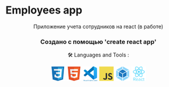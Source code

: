 # Employees app
<div  id="ladesign_description" align="center" >
  
  <p>Приложение учета сотрудников на react (в работе)
  </p>
  
<h3> Создано с помощью 'create react app'</h3>
  
:hammer_and_wrench: Languages and Tools :
  <br>
  <br>
  <img src="https://github.com/devicons/devicon/blob/master/icons/css3/css3-original.svg" title="Css3" alt="Css3" width="40" height="40"/>
   <img src="https://github.com/devicons/devicon/blob/master/icons/html5/html5-original.svg" title="Html5" alt="Html5" width="40" height="40"/>
  <img src="https://github.com/devicons/devicon/blob/master/icons/vscode/vscode-original-wordmark.svg" title="vscode" alt="vscode" width="40" height="40"/>
    <img src="https://github.com/devicons/devicon/blob/master/icons/javascript/javascript-original.svg" title="JavaScript" alt="JavaScript" width="40" height="40"/>
  <img src="https://github.com/devicons/devicon/blob/master/icons/webpack/webpack-original.svg" title="webpack" alt="webpack" width="40" height="40"/>
     <img src="https://github.com/devicons/devicon/blob/master/icons/react/react-original-wordmark.svg" title="react" alt="react" width="40" height="40"/>
  </div>
